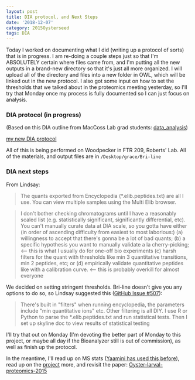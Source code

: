 ```yaml
---
layout: post
title: DIA protocol, and Next Steps
date: '2018-12-07'
category: 2015Oysterseed
tags: DIA
---
```

Today I worked on documenting what I did (writing up a protocol of sorts) that is in progress. I am re-doing a couple steps just so that I'm ABSOLUTELY certain where files came from, and I'm putting all the new outputs in a brand-new directory so that it's just all more organized. I will upload all of the directory and files into a new folder in OWL, which will be linked out in the new protocol. I also got some input on how to set the thresholds that we talked about in the proteomics meeting yesterday, so I'll try that Monday once my process is fully documented so I can just focus on analysis. 

### DIA protocol (in progress) 
(Based on this DIA outline from MacCoss Lab grad students: [data_analysis](https://docs.google.com/document/d/1Vr3wE7Z8eJVenUWgbxJ3CmXxCoNiba_HYQXh7sNce_k/edit))    

[my new DIA protocol](https://github.com/RobertsLab/project-pacific.oyster-larvae/blob/master/DIA_2015/protocol/DIA-protocol.md) 

All of this is being performed on Woodpecker in FTR 209, Roberts' Lab. All of the materials, and output files are in ```/Desktop/grace/Bri-line```

### DIA next steps
From Lindsay:   
> The quants exported from Encyclopedia (*.elib.peptides.txt) are all I use. You can view multiple samples using the Multi Elib browser. 

> I don't bother checking chromatograms until I have a reasonably scaled list (e.g. statistically significant, significantly differential, etc). You can't manually curate data at DIA scale, so you gotta have either 
(in order of ascending difficulty from easiest to most laborious:)
(a) willingness to accept that there's gonna be a lot of bad quants; 
(b) a specific hypothesis you want to manually validate a la cherry-picking; <-- this is what I usually do for one-off bio experiments
(c) harsh filters for the quant with thresholds like min 3 quantitative transitions, min 2 peptides, etc; or 
(d) empirically validate quantitative peptides like with a calibration curve. <-- this is probably overkill for almost everyone

We decided on setting stringent thresholds. Bri-line doesn't give you any options to do so, so Lindsay suggested this ([GitHub Issue #507](https://github.com/RobertsLab/resources/issues/507)):   
> There's built in "filters" when running encyclopedia, the parameters include "min quantitative ions" etc. Other filtering is all DIY. I use R or Python to parse the *.elib.peptides.txt and run statistical tests. Then I set up skyline doc to view results of statistical testing 

I'll try that out on Monday (I'm devoting the better part of Monday to this project, or maybe all day if the Bioanalyzer still is out of commission), as well as finish up the protocol.

In the meantime, I'll read up on MS stats ([Yaamini has used this before](https://yaaminiv.github.io/Selecting-SRM-Targets-Part3/)), read up on the [project](https://github.com/RobertsLab/project-pacific.oyster-larvae/wiki/2015-Oyster-Seed-experiment-23C-vs.-29C) more, and revisit the paper: [Oyster-larval-proteomics-2015](https://docs.google.com/document/d/1OaYNzlOJr5QibCYt8--GMNGvXlzHPR9_daCkNUVkj-U/edit) 
